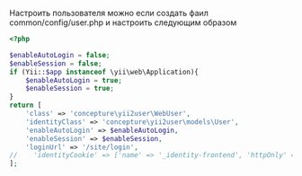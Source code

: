 Настроить пользователя можно если создать фаил common/config/user.php
и настроить следующим образом
```php
<?php

$enableAutoLogin = false;
$enableSession = false;
if (Yii::$app instanceof \yii\web\Application){
    $enableAutoLogin = true;
    $enableSession = true;
}
return [
    'class' => 'concepture\yii2user\WebUser',
    'identityClass' => 'concepture\yii2user\models\User',
    'enableAutoLogin' => $enableAutoLogin,
    'enableSession' => $enableSession,
    'loginUrl' => '/site/login',
//    'identityCookie' => ['name' => '_identity-frontend', 'httpOnly' => true],
];
```